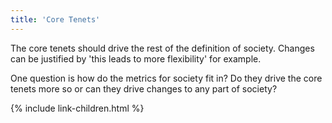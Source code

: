 ```yaml
---
title: 'Core Tenets'
---
```


The core tenets should drive the rest of the definition of society. Changes can be justified by 'this leads to more flexibility' for example.

One question is how do the metrics for society fit in? Do they drive the core tenets more so or can they drive changes to any part of society?

{% include link-children.html %}

